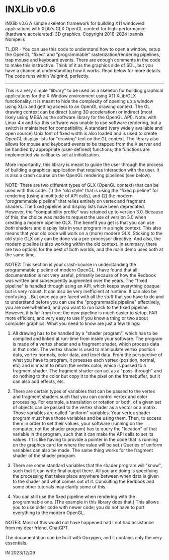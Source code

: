 # INXLib v0.6

 INXlib v0.6
 A simple skeleton framework for building X11 windowed applications with XLib's
 GLX OpenGL context for high-performance (hardware accelerated) 3D graphics.
 Copyright 2016-2024 Ioannis Nompelis

TL;DR - You can use this code to understand how to open a window, setup the
OpenGL "fixed" and "programmable" rasterization/rendering pipelines, trap
mouse and keyboard events. There are enough comments in the code to make this
instructive. Think of it as the graphics side of SDL, but you have a chance
at understanding how it works. Read below for more details. The code runs
within Valgrind, perfectly.

------------------------------------------------------------------------------
This is a very simple "library" to be used as a skeleton for building graphical
applications for the X Window environment using X11 XLib/GLX functionality. It
is meant to hide the complexity of opening up a window using XLib and getting
access to an OpenGL drawing context. The GL drawing context can be direct
(using 3D acceleration) or indirect (most likely using MESA as the software
library for the OpenGL API). Note: with Linux 4.x and 5.x this software was
unable to use software rendering, but a switch is maintained for compatibility.
A standard (very widely available and open source) Unix font of fixed width
is also loaded and is used to create OpenGL display lists for "drawing" text
on the GL context. The library also allows for mouse and keyboard events to
be trapped from the X server and be handled by appropriate (user-defined)
functions; the functions are implemented via callbacks set at initialization.

More importantly, this library is meant to guide the user through the process
of building a graphical application that requires interaction with the user.
It is also a crash course on the OpenGL rendering pipelines (see below).

NOTE: There are two different types of GLX (OpenGL context) that can be used
with this code: (1) the "old style" that is using the "fixed pipeline" for
rendering (using a multitude of API calls), and (2) the modern "programmable
pipeline" that relies entirely on vertex and fragment shaders. The fixed
pipeline and display lists have been deprecated. However, the "compatibility
profile" was retained up to version 3.0. Because of this, the choice was
made to request the use of version 3.0 when creating a modern pipeline GLX.
The benefit you get is that you can use _both_ shaders and display lists in
your program in a single context. This also means that your old code will
work on a (more) modern GLX. Sticking to the old style GLX only can be done
via a pre-processor directive. And also, the modern pipeline is also working
within the old context. In summary, there are two options for the best of
both worlds, and the main demo uses both at the same time.

NOTE2: This section is your crash-course in understanding the programmable
pipeline of modern OpenGL. I have found that all documentation is not very
useful, primarily because of how the Redbook was written and subsequently
augmented over the years. The "fixed pipeline" is handled through using an
API, which keeps everything opaque but is very robust. It can also be very
inefficient at runtime. It can also be confusing... But once you are faced
with all the stuff that you have to do and to understand before you can use
the "programmable pipeline" effectively, you are overwhelmed, and you want
to run back to the fixed pipeline. However, it is far from true; the new
pipeline is much easier to setup, FAR more efficient, and very easy to use
if you know a thing or two about computer graphics. What you need to know are
just a few things:

1. All drawing has to be handled by a "shader program", which has to be
compiled and linked at run-time from inside your software. The program is
made of a vertex shader and a fragment shader, which process data in that
order. The vertex shader is used to manipulate vertex position data, vertex
normals, color data, and texel data. From the perspective of what you have
to program, it proesses each vertex (position, normal, etc) and is meant to
return the vertex color, which is passed to a fragment shader. The fragment
shader can act as a "pass-through" and do nothing to the color but copy it
to the pixel on the framebuffer, but it can also add effects, etc.

2. There are certain types of variables that can be passed to the vertex and
fragment shaders such that you can control vertex and color processing. For
example, a translation or rotation or both, of a given set of objects can be
passed to the vertex shader as a vector or a matrix. Those variables are
called "uniform" variables. Your vertex shader program must have those
variables and be using them. Then, to access them in order to set their values,
your software (running on the computer, not the shader program) has to query
the "location" of that variable in the program, such that it can make the API
calls to set its values. (It is like having to provide a pointer in the code
that is running on the graphics card for where the value will be set.) Queries
of uniform variables can also be made. The same thing works for the fragment
shader of the shader program.

3. There are some standard variables that the shader program will "know", such
that it can write final output there. All you are doing is specifying the
processing that takes place anywhere between when data is given to the shader
and what comes out of it. Consulting the Redbook and some other tutorials may
clarify some of this.

4. You can still use the fixed pipeline when rendering with the programmable
one. (The example in this library does that.) This allows you to use older
code with newer code; you do not have to port everything to the modern OpenGL.

NOTE3: Most of this would not have happened had I not had assistance from
my dear friend, ChatGPT.

The documentation can be built with Doxygen, and it contains only the very
essentials.

IN 2023/12/09
